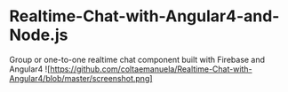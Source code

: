 # Realtime-Chat-with-Angular4-and-Node.js
Group or one-to-one realtime chat component built with Firebase and Angular4 
![https://github.com/coltaemanuela/Realtime-Chat-with-Angular4/blob/master/screenshot.png]
